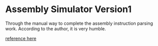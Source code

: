 # Assembly Simulator Version1
Through the manual way to complete the assembly instruction parsing work.
According to the author, it is very humble.


[reference here](https://www.bilibili.com/video/BV17K4y1N7Q2?p=1&vd_source=38033fe3a1f136728a1d6f8acf710b51)
